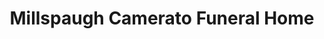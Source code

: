 ---
title: "Millspaugh Camerato Funeral Home"
url: /catskill/millspaugh-camerato-funeral-home/
shop: funeral directors
---